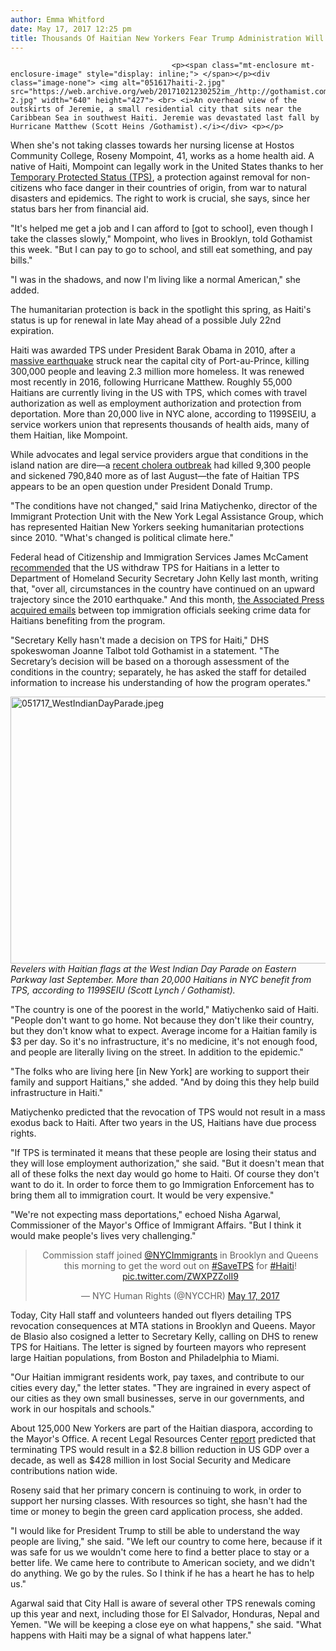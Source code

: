 ```yaml
---
author: Emma Whitford
date: May 17, 2017 12:25 pm
title: Thousands Of Haitian New Yorkers Fear Trump Administration Will Revoke Their Humanitarian Protections
---
```


	
										<p><span class="mt-enclosure mt-enclosure-image" style="display: inline;"> </span></p><div class="image-none"> <img alt="051617haiti-2.jpg" src="https://web.archive.org/web/20171021230252im_/http://gothamist.com/attachments/nyc_ewhitford/051617haiti-2.jpg" width="640" height="427"> <br> <i>An overhead view of the outskirts of Jeremie, a small residential city that sits near the Caribbean Sea in southwest Haiti. Jeremie was devastated last fall by Hurricane Matthew (Scott Heins /Gothamist).</i></div> <p></p>

<p>When she&apos;s not taking classes towards her nursing license at Hostos Community College, Roseny Mompoint, 41, works as a home health aid. A native of Haiti, Mompoint can legally work in the United States thanks to her <a href="https://web.archive.org/web/20171021230252/https://www.uscis.gov/humanitarian/temporary-protected-status#What%20is%20TPS?">Temporary Protected Status (TPS)</a>, a protection against removal for non-citizens who face danger in their countries of origin, from war to natural disasters and epidemics. The right to work is crucial, she says, since her status bars her from financial aid. </p>

<p>&quot;It&apos;s helped me get a job and I can afford to [got to school], even though I take the classes slowly,&quot; Mompoint, who lives in Brooklyn, told Gothamist this week. &quot;But I can pay to go to school, and still eat something, and pay bills.&quot; </p>

<p>&quot;I was in the shadows, and now I&apos;m living like a normal American,&quot; she added.</p>

<p>The humanitarian protection is back in the spotlight this spring, as Haiti&apos;s status is up for renewal in late May ahead of a possible July 22nd expiration. </p>

<p>Haiti was awarded TPS under President Barak Obama in 2010, after a <a href="https://web.archive.org/web/20171021230252/https://www.rescue.org/article/earthquake-haiti">massive earthquake</a> struck near the capital city of Port-au-Prince, killing 300,000 people and leaving 2.3 million more homeless. It was renewed most recently in 2016, following Hurricane Matthew. Roughly 55,000 Haitians are currently living in the US with TPS, which comes with travel authorization as well as employment authorization and protection from deportation. More than 20,000 live in NYC alone, according to 1199SEIU, a service workers union that represents thousands of health aids, many of them Haitian, like Mompoint. </p>

<p>While advocates and legal service providers argue that conditions in the island nation are dire&#x2014;a <a href="https://web.archive.org/web/20171021230252/http://www.miamiherald.com/opinion/op-ed/article147281679.html">recent cholera outbreak</a> had killed 9,300 people and sickened 790,840 more as of last August&#x2014;the fate of Haitian TPS appears to be an open question under President Donald Trump. </p>

<p>&quot;The conditions have not changed,&quot; said Irina Matiychenko, director of the Immigrant Protection Unit with the New York Legal Assistance Group, which has represented Haitian New Yorkers seeking humanitarian protections since 2010. &quot;What&apos;s changed is political climate here.&quot; </p>

<p>Federal head of Citizenship and Immigration Services James McCament <a href="https://web.archive.org/web/20171021230252/http://www.miamiherald.com/latest-news/article146104144.ece/binary/End-of-TPS-recommendation.pdf">recommended</a> that the US withdraw TPS for Haitians in a letter to Department of Homeland Security Secretary John Kelly last month, writing that, &quot;over all, circumstances in the country have continued on an upward trajectory since the 2010 earthquake.&quot; And this month, <a href="https://web.archive.org/web/20171021230252/https://www.nytimes.com/aponline/2017/05/09/us/politics/ap-us-immigration-protection-haiti.html?_r=0">the Associated Press acquired emails</a> between top immigration officials seeking crime data for Haitians benefiting from the program.</p>

<p>&quot;Secretary Kelly hasn&apos;t made a decision on TPS for Haiti,&quot; DHS spokeswoman Joanne Talbot told Gothamist in a statement. &quot;The Secretary&#x2019;s decision will be based on a thorough assessment of the conditions in the country; separately, he has asked the staff for detailed information to increase his understanding of how the program operates.&quot; </p>

<p><span class="mt-enclosure mt-enclosure-image" style="display: inline;"> </span></p><div class="image-none"> <img alt="051717_WestIndianDayParade.jpeg" src="https://web.archive.org/web/20171021230252im_/http://gothamist.com/attachments/nyc_ewhitford/051717_WestIndianDayParade.jpeg" width="640" height="427"> <br> <i> Revelers with Haitian flags at the West Indian Day Parade on Eastern Parkway last September. More than 20,000 Haitians in NYC benefit from TPS, according to 1199SEIU (Scott Lynch / Gothamist). </i></div> <p></p>

<p>&quot;The country is one of the poorest in the world,&quot; Matiychenko said of Haiti. &quot;People don&apos;t want to go home. Not because they don&apos;t like their country, but they don&apos;t know what to expect. Average income for a Haitian family is $3 per day. So it&apos;s no infrastructure, it&apos;s no medicine, it&apos;s not enough food, and people are literally living on the street. In addition to the epidemic.&quot; </p>

<p>&quot;The folks who are living here [in New York] are working to support their family and support Haitians,&quot; she added. &quot;And by doing this they help build infrastructure in Haiti.&quot; </p>

<p>Matiychenko predicted that the revocation of TPS would not result in a mass exodus back to Haiti. After two years in the US, Haitians have due process rights. </p>

<p>&quot;If TPS is terminated it means that these people are losing their status and they will lose employment authorization,&quot; she said. &quot;But it doesn&apos;t mean that all of these folks the next day would go home to Haiti. Of course they don&apos;t want to do it. In order to force them to go Immigration Enforcement has to bring them all to immigration court. It would be very expensive.&quot; </p>

<p>&quot;We&apos;re not expecting mass deportations,&quot; echoed Nisha Agarwal, Commissioner of the Mayor&apos;s Office of Immigrant Affairs. &quot;But I think it would make people&apos;s lives very challenging.&quot; </p>

<center><blockquote class="twitter-tweet" data-lang="en"><p lang="en" dir="ltr">Commission staff joined <a href="https://web.archive.org/web/20171021230252/https://twitter.com/NYCImmigrants">@NYCImmigrants</a> in Brooklyn and Queens this morning to get the word out on <a href="https://web.archive.org/web/20171021230252/https://twitter.com/hashtag/SaveTPS?src=hash">#SaveTPS</a> for <a href="https://web.archive.org/web/20171021230252/https://twitter.com/hashtag/Haiti?src=hash">#Haiti</a>! <a href="https://web.archive.org/web/20171021230252/https://t.co/ZWXPZZolI9">pic.twitter.com/ZWXPZZolI9</a></p>&#x2014; NYC Human Rights (@NYCCHR) <a href="https://web.archive.org/web/20171021230252/https://twitter.com/NYCCHR/status/864836289031483392">May 17, 2017</a></blockquote>
<script async src="//web.archive.org/web/20171021230252js_/http://platform.twitter.com/widgets.js" charset="utf-8"></script></center>

<p>Today, City Hall staff and volunteers handed out flyers detailing TPS revocation consequences at MTA stations in Brooklyn and Queens. Mayor de Blasio also cosigned a letter to Secretary Kelly, calling on DHS to renew TPS for Haitians. The letter is signed by fourteen mayors who represent large Haitian populations, from Boston and Philadelphia to Miami. </p>

<p>&quot;Our Haitian immigrant residents work, pay taxes, and contribute to our cities every day,&quot; the letter states. &quot;They are ingrained in every aspect of our cities as they own small businesses, serve in our governments, and work in our hospitals and schools.&quot; </p>

<p>About 125,000 New Yorkers are part of the Haitian diaspora, according to the Mayor&apos;s Office. A recent Legal Resources Center <a href="https://web.archive.org/web/20171021230252/https://www.ilrc.org/sites/default/files/resources/2017-04-18_economic_contributions_by_salvadoran_honduran_and_haitian_tps_holders.pdf">report</a> predicted that terminating TPS would result in a $2.8 billion reduction in US GDP over a decade, as well as $428 million in lost Social Security and Medicare contributions nation wide. </p>

<p>Roseny said that her primary concern is continuing to work, in order to support her nursing classes. With resources so tight, she hasn&apos;t had the time or money to begin the green card application process, she added. </p>

<p>&quot;I would like for President Trump to still be able to understand the way people are living,&quot; she said. &quot;We left our country to come here, because if it was safe for us we wouldn&apos;t come here to find a better place to stay or a better life. We came here to contribute to American society, and we didn&apos;t do anything. We go by the rules. So I think if he has a heart he has to help us.&quot; </p>

<p>Agarwal said that City Hall is aware of several other TPS renewals coming up this year and next, including those for El Salvador, Honduras, Nepal and Yemen. &quot;We will be keeping a close eye on what happens,&quot; she said. &quot;What happens with Haiti may be a signal of what happens later.&quot; </p>					
										
									
				